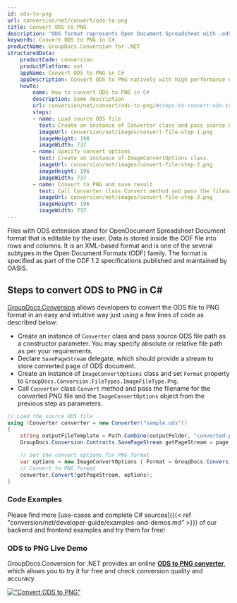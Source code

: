 ```yaml
---
id: ods-to-png
url: conversion/net/convert/ods-to-png
title: Convert ODS to PNG
description: "ODS format represents Open Document Spreadsheet with .ods extension. Learn how to convert ODS to PNG file programmatically in C# language using GroupDocs.Conversion for .NET library."
keywords: Convert ODS to PNG in C#
productName: GroupDocs.Conversion for .NET
structuredData:
    productCode: conversion
    productPlatform: net
    appName: Convert ODS to PNG in C#
    appDescription: Convert ODS to PNG natively with high performance using C# language and server side GroupDocs.Conversion for .NET APIs, without the use of any software like Microsoft or Open Office.
    howTo:
        name: How to convert ODS to PNG in C# 
        description: Some description
        url: conversion/net/convert/ods-to-png/#steps-to-convert-ods-to-png-in-c
        steps:
        - name: Load source ODS file 
          text: Create an instance of Converter class and pass source ODS file path as a constructor parameter. You may specify absolute or relative file path as per your requirements. 
          imageUrl: conversion/net/images/convert-file-step-1.png
          imageHeight: 196
          imageWidth: 737
        - name: Specify convert options 
          text: Create an instance of ImageConvertOptions class.
          imageUrl: conversion/net/images/convert-file-step-2.png
          imageHeight: 196
          imageWidth: 737
        - name: Convert to PNG and save result 
          text: Call Converter class Convert method and pass the filename for the converted HTML file and the ImageConvertOptions object from the previous step as parameters.
          imageUrl: conversion/net/images/convert-file-step-3.png
          imageHeight: 196
          imageWidth: 737
---
```


Files with ODS extension stand for OpenDocument Spreadsheet Document format that is editable by the user. Data is stored inside the ODF file into rows and columns. It is an XML-based format and is one of the several subtypes in the Open Document Formats (ODF) family. The format is specified as part of the ODF 1.2 specifications published and maintained by OASIS.

## Steps to convert ODS to PNG in C#

[GroupDocs.Conversion](https://products.groupdocs.com/conversion/net) allows developers to convert the ODS file to PNG format in an easy and intuitive way just using a few lines of code as described below:

* Create an instance of `Converter` class and pass source ODS file path as a constructor parameter. You may specify absolute or relative file path as per your requirements. 
* Declare `SavePageStream` delegate, which should provide a stream to store converted page of ODS document.
* Create an instance of `ImageConvertOptions` class and set `Format` property to `GroupDocs.Conversion.FileTypes.ImageFileType.Png`.
* Call `Converter` class `Convert` method and pass the filename for the converted PNG file and the `ImageConvertOptions` object from the previous step as parameters.

```csharp
// Load the source ODS file
using (Converter converter = new Converter("sample.ods"))
{
    string outputFileTemplate = Path.Combine(outputFolder, "converted-page-{0}.png");
    GroupDocs.Conversion.Contracts.SavePageStream getPageStream = page => new FileStream(string.Format(outputFileTemplate, page), FileMode.Create);

    // Set the convert options for PNG format
    var options = new ImageConvertOptions { Format = GroupDocs.Conversion.FileTypes.ImageFileType.Png };   
    // Convert to PNG format
    converter.Convert(getPageStream, options);
}
```

### Code Examples

Please find more [use-cases and complete C# sources]({{< ref "conversion/net/developer-guide/examples-and-demos.md" >}}) of our backend and frontend examples and try them for free!

### ODS to PNG Live Demo

GroupDocs.Conversion for .NET provides an online [**ODS to PNG converter**](https://products.groupdocs.app/conversion/ods-to-png), which allows you to try it for free and check conversion quality and accuracy.

[!["Convert ODS to PNG"](conversion/net/images/convert-to-png/convert-ods-to-png.png)](https://products.groupdocs.app/conversion/ods-to-png)